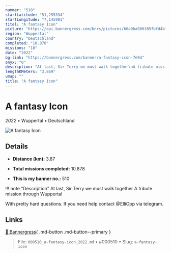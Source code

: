 ```yaml
---
nummer: "510"
startLatitude: "51,255334"
startLongitude: "7,145981"
titel: "A fantasy Icon"
picture: "https://api.bannergress.com/bnrs/pictures/66a9ba980385fbfd4bfb51078f4d280e"
region: "Wuppertal"
country: "Deutschland"
completed: "10.878"
missions: "18"
date: "2022"
bg-link: "https://bannergress.com/banner/a-fantasy-icon-7e9d"
onyx: "0"
description: "At last, Sir Terry we must walk together\nA tribute mission through Wuppertal\n\nWith pretty hard questions. If you need help contact @ElliOpp via telegram."
lengthKMeters: "3,869"
umap: ""
title: "A fantasy Icon"
---
```

# A fantasy Icon

*2022* • Wuppertal • Deutschland

![A fantasy Icon](https://api.bannergress.com/bnrs/pictures/66a9ba980385fbfd4bfb51078f4d280e)

## Details
- **Distance (km):** 3.87

- **Total missions completed:** 10.878
- **This is my banner no.:** 510


!!! note "Description"
    At last, Sir Terry we must walk together
A tribute mission through Wuppertal

With pretty hard questions. If you need help contact @ElliOpp via telegram.



## Links
[🔗 Bannergress](https://bannergress.com/banner/a-fantasy-icon-7e9d){ .md-button .md-button--primary }



> File: `000510_a-fantasy-icon_2022.md` • #000510 • Slug: `a-fantasy-icon`
